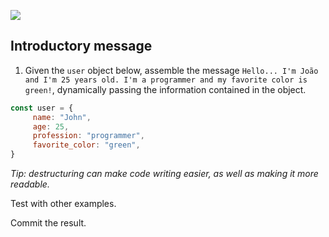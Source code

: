 ![](https://i.imgur.com/xG74tOh.png)

## Introductory message

1. Given the `user` object below, assemble the message `Hello... I'm João and I'm 25 years old. I'm a programmer and my favorite color is green!`, dynamically passing the information contained in the object.

```javascript
const user = {
     name: "John",
     age: 25,
     profession: "programmer",
     favorite_color: "green",
}
```

_Tip: destructuring can make code writing easier, as well as making it more readable._

Test with other examples.

Commit the result.

